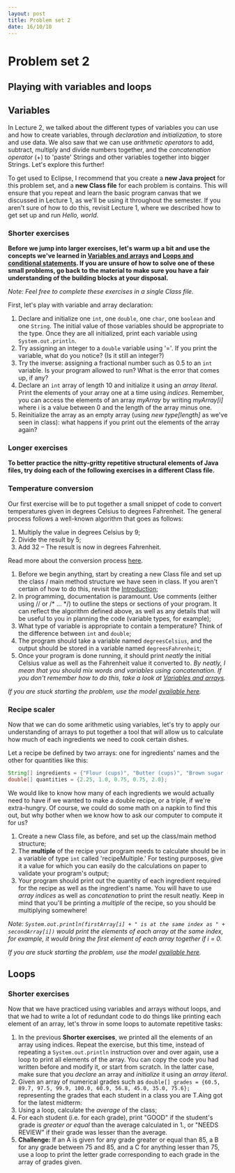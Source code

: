 ```yaml
---
layout: post
title: Problem set 2
date: 16/10/10
---
```


# Problem set 2
## Playing with variables and loops

## Variables

In Lecture 2, we talked about the different types of variables you can use and how to create variables, through _declaration_ and _initialization_, to store and use data. We also saw that we can use _arithmetic operators_ to add, subtract, multiply and divide numbers together, and the _concatenation operator_ (+) to 'paste' Strings and other variables together into bigger Strings. Let's explore this further!

To get used to Eclipse, I recommend that you create a __new Java project__ for this problem set, and a __new Class file__ for each problem is contains. This will ensure that you repeat and learn the basic program canvas that we discussed in Lecture 1, as we'll be using it throughout the semester. If you aren't sure of how to do this, revisit Lecture 1, where we described how to get set up and run _Hello, world_.

### Shorter exercises

__Before we jump into larger exercises, let's warm up a bit and use the concepts we've learned in [Variables and arrays](http://www.marccataford.xyz/IntroToProgramming-Fall2016/Lecture-2/) and [Loops and conditional statements](http://www.marccataford.xyz/IntroToProgramming-Fall2016/Lecture-3/). If you are unsure of how to solve one of these small problems, go back to the material to make sure you have a fair understanding of the building blocks at your disposal.__

_Note: Feel free to complete these exercises in a single Class file._

First, let's play with variable and array declaration:

1. Declare and initialize one `int`, one `double`, one `char`, one `boolean` and one `String`. The initial value of those variables should be appropriate to the type. Once they are all initialized, print each variable using `System.out.println`.
2. Try assigning an integer to a `double` variable using '='. If you print the variable, what do you notice? (Is it still an integer?)
3. Try the inverse: assigning a fractional number such as 0.5 to an `int` variable. Is your program allowed to run? What is the error that comes up, if any?
4. Declare an `int` array of length 10 and initialize it using an _array literal_. Print the elements of your array one at a time using _indices_. Remember, you can access the elements of an array _myArray_ by writing _myArray[i]_ where i is a value between 0 and the length of the array minus one.
5. Reinitialize the array as an empty array (using _new type[length]_ as we've seen in class): what happens if you print out the elements of the array again?

### Longer exercises

__To better practice the nitty-gritty repetitive structural elements of Java files, try doing each of the following exercises in a different Class file.__

### Temperature conversion

Our first exercise will be to put together a small snippet of code to convert temperatures given in degrees Celsius to degrees Fahrenheit. The general process follows a well-known algorithm that goes as follows:

1. Multiply the value in degrees Celsius by 9;
2. Divide the result by 5;
3. Add 32 – The result is now in degrees Fahrenheit.

Read more about the conversion process [here](https://www.mathsisfun.com/temperature-conversion.html).

1. Before we begin anything, start by creating a new Class file and set up the class / main method structure we have seen in class. If you aren't certain of how to do this, revisit the [Introduction](http://www.marccataford.xyz/IntroToProgramming-Fall2016/Lecture-1/);
2. In programming, documentation is paramount. Use comments (either using // or /* ... */) to outline the steps or sections of your program. It can reflect the algorithm defined above, as well as any details that will be useful to you in planning the code (variable types, for example);
3. What type of variable is appropriate to contain a temperature? Think of the difference between `int` and `double`;
4. The program should take a variable named `degreesCelsius`, and the output should be stored in a variable named `degreesFahrenheit`;
5. Once your program is done running, it should print _neatly_ the initial Celsius value as well as the Fahrenheit value it converted to. _By neatly, I mean that you should mix words and variables using concatenation. If you don't remember how to do this, take a look at [Variables and arrays](http://www.marccataford.xyz/IntroToProgramming-Fall2016/Lecture-2/)._

_If you are stuck starting the problem, use the model [available here](http://www.marccataford.xyz/IntroToProgramming-Fall2016/get-started/TemperatureConversionModel.java)._

### Recipe scaler

Now that we can do some arithmetic using variables, let's try to apply our understanding of arrays to put together a tool that will allow us to calculate how much of each ingredients we need to cook certain dishes.

Let a recipe be defined by two arrays: one for ingredients' names and the other for quantities like this: 

```java
String[] ingredients = {"Flour (cups)", "Butter (cups)", "Brown sugar (cups)", "White sugar (cups)", "Eggs"};
double[] quantities = {2.25, 1.0, 0.75, 0.75, 2.0};
```

We would like to know how many of each ingredients we would actually need to have if we wanted to make a double recipe, or a triple, if we're extra-hungry. Of course, we could do some math on a napkin to find this out, but why bother when we know how to ask our computer to compute it for us?

1. Create a new Class file, as before, and set up the class/main method structure;
2. The __multiple__ of the recipe your program needs to calculate should be in a variable of type `int` called 'recipeMultiple.' For testing purposes, give it a value for which you can easily do the calculations on paper to validate your program's output;
3. Your program should print out the quantity of each ingredient required for the recipe as well as the ingredient's name. You will have to use _array indices_ as well as _concatenation_ to print the result neatly. Keep in mind that you'll be printing a _multiple_ of the recipe, so you should be multiplying somewhere!

_Note: `System.out.println(firstArray[i] + " is at the same index as " + secondArray[i])` would print the elements of each array at the same index, for example, it would bring the first element of each array together if i = 0._

_If you are stuck starting the problem, use the model [available here](http://www.marccataford.xyz/IntroToProgramming-Fall2016/get-started/RecipeScalerModel.java)._

## Loops

### Shorter exercises

Now that we have practiced using variables and arrays without loops, and that we had to write a lot of redundant code to do things like printing each element of an array, let's throw in some loops to automate repetitive tasks:

1. In the previous __Shorter exercises__, we printed all the elements of an array using indices. Repeat the exercise, but this time, instead of repeating a `System.out.println` instruction over and over again, use a loop to print all elements of the array. You can copy the code you had written before and modify it, or start from scratch. In the latter case, make sure that you _declare_ an array and _initialize_ it using an _array literal_.
2. Given an array of numerical grades such as `double[] grades = {60.5, 89.7, 97.5, 99.9, 100.0, 60.9, 56.8, 45.0, 35.0, 75.6};` representing the grades that each student in a class you are T.Aing got for the latest midterm:
 1. Using a loop, calculate the _average_ of the class;
 2. For each student (i.e. for each grade), print "GOOD" if the student's grade is _greater or equal_ than the average calculated in 1., or "NEEDS REVIEW" if their grade was lesser than the average.  
 3. __Challenge:__ If an A is given for any grade greater or equal than 85, a B for any grade between 75 and 85, and a C for anything lesser than 75, use a loop to print the letter grade corresponding to each grade in the array of grades given.




